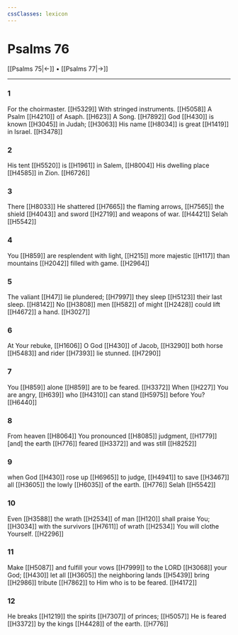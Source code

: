 ```yaml
---
cssClasses: lexicon
---
```


# Psalms 76

[[Psalms 75|←]] • [[Psalms 77|→]]

---

### 1
For the choirmaster. [[H5329]] With stringed instruments. [[H5058]] A Psalm [[H4210]] of Asaph. [[H623]] A Song. [[H7892]] God [[H430]] is known [[H3045]] in Judah; [[H3063]] His name [[H8034]] is great [[H1419]] in Israel. [[H3478]]

### 2
His tent [[H5520]] is [[H1961]] in Salem, [[H8004]] His dwelling place [[H4585]] in Zion. [[H6726]]

### 3
There [[H8033]] He shattered [[H7665]] the flaming arrows, [[H7565]] the shield [[H4043]] and sword [[H2719]] and weapons of war. [[H4421]] Selah [[H5542]]

### 4
You [[H859]] are resplendent with light, [[H215]] more majestic [[H117]] than mountains [[H2042]] filled with game. [[H2964]]

### 5
The valiant [[H47]] lie plundered; [[H7997]] they sleep [[H5123]] their last sleep. [[H8142]] No [[H3808]] men [[H582]] of might [[H2428]] could lift [[H4672]] a hand. [[H3027]]

### 6
At Your rebuke, [[H1606]] O God [[H430]] of Jacob, [[H3290]] both horse [[H5483]] and rider [[H7393]] lie stunned. [[H7290]]

### 7
You [[H859]] alone [[H859]] are to be feared. [[H3372]] When [[H227]] You are angry, [[H639]] who [[H4310]] can stand [[H5975]] before You? [[H6440]]

### 8
From heaven [[H8064]] You pronounced [[H8085]] judgment, [[H1779]] [and] the earth [[H776]] feared [[H3372]] and was still [[H8252]]

### 9
when God [[H430]] rose up [[H6965]] to judge, [[H4941]] to save [[H3467]] all [[H3605]] the lowly [[H6035]] of the earth. [[H776]] Selah [[H5542]]

### 10
Even [[H3588]] the wrath [[H2534]] of man [[H120]] shall praise You; [[H3034]] with the survivors [[H7611]] of wrath [[H2534]] You will clothe Yourself. [[H2296]]

### 11
Make [[H5087]] and fulfill your vows [[H7999]] to the LORD [[H3068]] your God; [[H430]] let all [[H3605]] the neighboring lands [[H5439]] bring [[H2986]] tribute [[H7862]] to Him who is to be feared. [[H4172]]

### 12
He breaks [[H1219]] the spirits [[H7307]] of princes; [[H5057]] He is feared [[H3372]] by the kings [[H4428]] of the earth. [[H776]]

